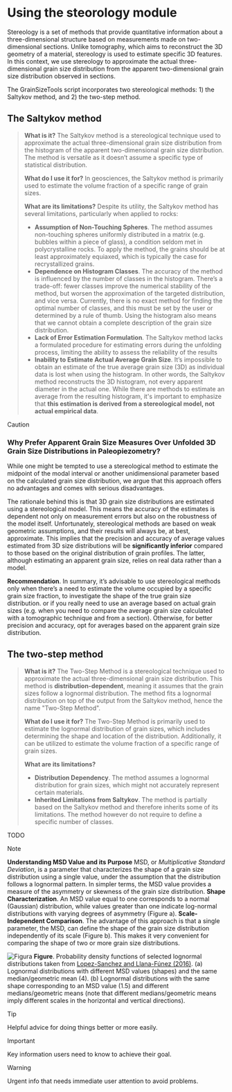 # Using the steorology module

Stereology is a set of methods that provide quantitative information about a three-dimensional structure based on measurements made on two-dimensional sections. Unlike tomography, which aims to reconstruct the 3D geometry of a material, stereology is used to estimate specific 3D features. In this context, we use stereology to approximate the actual three-dimensional grain size distribution from the apparent two-dimensional grain size distribution observed in sections.

The GrainSizeTools script incorporates two stereological methods: 1) the Saltykov method, and 2) the two-step method.

## The Saltykov method

> **What is it?**
> The Saltykov method is a stereological technique used to approximate the actual three-dimensional grain size distribution from the histogram of the apparent two-dimensional grain size distribution. The method is versatile as it doesn’t assume a specific type of statistical distribution.
>
> **What do I use it for?**
> In geosciences, the Saltykov method is primarily used to estimate the volume fraction of a specific range of grain sizes.
>
> **What are its limitations?**
> Despite its utility, the Saltykov method has several limitations, particularly when applied to rocks:
>
> - **Assumption of Non-Touching Spheres**. The method assumes non-touching spheres uniformly distributed in a matrix (e.g. bubbles within a piece of glass), a condition seldom met in polycrystalline rocks. To apply the method, the grains should be at least approximately equiaxed, which is typically the case for recrystallized grains.
> - **Dependence on Histogram Classes**. The accuracy of the method is influenced by the number of classes in the histogram. There’s a trade-off: fewer classes improve the numerical stability of the method, but worsen the approximation of the targeted distribution, and vice versa. Currently, there is no exact method for finding the optimal number of classes, and this must be set by the user or determined by a rule of thumb. Using the histogram also means that we cannot obtain a complete description of the grain size distribution.
> - **Lack of Error Estimation Formulation**. The Saltykov method lacks a formulated procedure for estimating errors during the unfolding process, limiting the ability to assess the  reliability of the results
> - **Inability to Estimate Actual Average Grain Size**. It’s impossible to obtain an estimate of the true average grain size (3D) as individual data is lost when using the histogram. In other words, the Saltykov method reconstructs the 3D histogram, not every apparent diameter in the actual one. While there are methods to estimate an average from the resulting histogram, it's important to emphasize that **this estimation is derived from a stereological model, not actual empirical data**.

> [!CAUTION]
>
> ### Why Prefer Apparent Grain Size Measures Over Unfolded 3D Grain Size Distributions in Paleopiezometry?
>
> While one might be tempted to use a stereological method to estimate the midpoint of the modal interval or another unidimensional parameter based on the calculated grain size distribution, we argue that this approach offers no advantages and comes with serious disadvantages.
>
> The rationale behind this is that 3D grain size distributions are estimated using a stereological model. This means the accuracy of the estimates is dependent not only on measurement errors but also on the robustness of the model itself. Unfortunately, stereological methods are based on weak geometric assumptions, and their results will always be, at best, approximate. This implies that the precision and accuracy of average values estimated from 3D size distributions will be **significantly inferior** compared to those based on the original distribution of grain profiles. The latter, although estimating an apparent grain size, relies on real data rather than a model.
>
> **Recommendation**. In summary, it’s advisable to use stereological methods only when there’s a need to estimate the volume occupied by a specific grain size fraction, to investigate the shape of the true grain size distribution. or if you really need to use an average based on actual grain sizes (e.g. when you need to compare the average grain size calculated with a tomographic technique and from a section). Otherwise, for better precision and accuracy, opt for averages based on the apparent grain size distribution.



## The two-step method

> **What is it?**
> The Two-Step Method is a stereological technique used to approximate the actual three-dimensional grain size distribution. This method is **distribution-dependent**, meaning it assumes that the grain sizes follow a lognormal distribution. The method fits a lognormal distribution on top of the output from the Saltykov method, hence the name "Two-Step Method".
>
> **What do I use it for?**
> The Two-Step Method is primarily used to estimate the lognormal distribution of grain sizes, which includes determining the shape and location of the distribution. Additionally, it can be utilized to estimate the volume fraction of a specific range of grain sizes.
>
> **What are its limitations?**
> - **Distribution Dependency**. The method assumes a lognormal distribution for grain sizes, which might not accurately represent certain materials.
> - **Inherited Limitations from Saltykov**. The method is partially based on the Saltykov method and therefore inherits some of its limitations. The method however do not require to define a specific number of classes. 

TODO

> [!NOTE]
> **Understanding MSD Value and its Purpose**
> MSD, or _Multiplicative Standard Deviation_, is a parameter that characterizes the shape of a grain size distribution using a single value, under the assumption that the distribution follows a lognormal pattern. In simpler terms, the MSD value provides a measure of the asymmetry or skewness of the grain size distribution.
> **Shape Characterization**. An MSD value equal to one corresponds to a normal (Gaussian) distribution, while values greater than one indicate log-normal distributions with varying degrees of asymmetry (Figure a).
> **Scale-Independent Comparison**. The advantage of this approach is that a single parameter, the MSD, can define the shape of the grain size distribution independently of its scale (Figure b). This makes it very convenient for comparing the shape of two or more grain size distributions.
>
> ![Figura](https://raw.githubusercontent.com/marcoalopez/GrainSizeTools/master/FIGURES/MSD_value.png)
> **Figure**. Probability density functions of selected lognormal distributions taken from [Lopez-Sanchez and Llana-Fúnez (2016)](http://www.sciencedirect.com/science/article/pii/S0191814116301778). (a) Lognormal distributions with different MSD values (shapes) and the same median/geometric mean (4). (b) Lognormal distributions with the same shape corresponding to an MSD value (1.5) and different medians/geometric means (note that different medians/geometric means imply different scales in the horizontal and vertical directions).




> [!TIP]
> Helpful advice for doing things better or more easily.

> [!IMPORTANT]
> Key information users need to know to achieve their goal.

> [!WARNING]
> Urgent info that needs immediate user attention to avoid problems.

